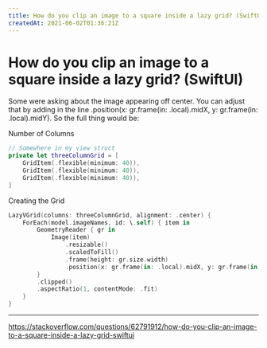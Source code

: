 ```yaml
---
title: How do you clip an image to a square inside a lazy grid? (SwiftUI)
createdAt: 2021-06-02T01:36:21Z
---
```


# How do you clip an image to a square inside a lazy grid? (SwiftUI)

Some were asking about the image appearing off center. You can adjust that by adding in the line .position(x: gr.frame(in: .local).midX, y: gr.frame(in: .local).midY). So the full thing would be:

Number of Columns

```swift
// Somewhere in my view struct
private let threeColumnGrid = [
    GridItem(.flexible(minimum: 40)),
    GridItem(.flexible(minimum: 40)),
    GridItem(.flexible(minimum: 40)),
]
```

Creating the Grid

```swift
LazyVGrid(columns: threeColumnGrid, alignment: .center) {
    ForEach(model.imageNames, id: \.self) { item in
        GeometryReader { gr in
            Image(item)
                .resizable()
                .scaledToFill()
                .frame(height: gr.size.width)
                .position(x: gr.frame(in: .local).midX, y: gr.frame(in: .local).midY)
        }
        .clipped()
        .aspectRatio(1, contentMode: .fit)
    }
}
```
---

https://stackoverflow.com/questions/62791912/how-do-you-clip-an-image-to-a-square-inside-a-lazy-grid-swiftui